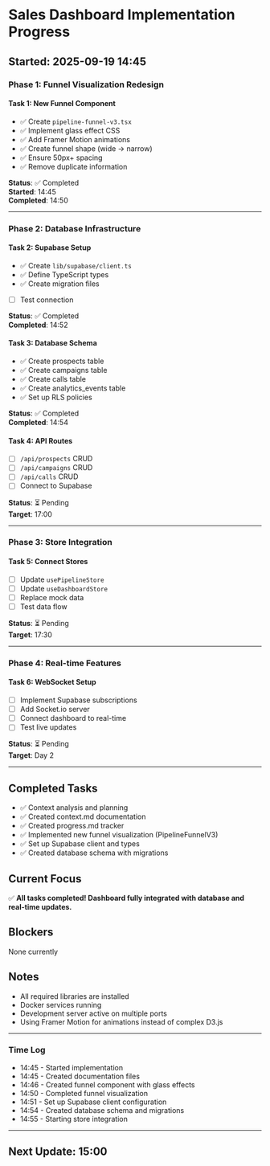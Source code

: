 # Sales Dashboard Implementation Progress

## Started: 2025-09-19 14:45

### Phase 1: Funnel Visualization Redesign

#### Task 1: New Funnel Component
- ✅ Create `pipeline-funnel-v3.tsx`
- ✅ Implement glass effect CSS
- ✅ Add Framer Motion animations
- ✅ Create funnel shape (wide → narrow)
- ✅ Ensure 50px+ spacing
- ✅ Remove duplicate information

**Status**: ✅ Completed  
**Started**: 14:45  
**Completed**: 14:50  

---

### Phase 2: Database Infrastructure

#### Task 2: Supabase Setup
- ✅ Create `lib/supabase/client.ts`
- ✅ Define TypeScript types
- ✅ Create migration files
- [ ] Test connection

**Status**: ✅ Completed  
**Completed**: 14:52  

#### Task 3: Database Schema
- ✅ Create prospects table
- ✅ Create campaigns table  
- ✅ Create calls table
- ✅ Create analytics_events table
- ✅ Set up RLS policies

**Status**: ✅ Completed  
**Completed**: 14:54  

#### Task 4: API Routes
- [ ] `/api/prospects` CRUD
- [ ] `/api/campaigns` CRUD
- [ ] `/api/calls` CRUD
- [ ] Connect to Supabase

**Status**: ⏳ Pending  
**Target**: 17:00  

---

### Phase 3: Store Integration

#### Task 5: Connect Stores
- [ ] Update `usePipelineStore`
- [ ] Update `useDashboardStore`
- [ ] Replace mock data
- [ ] Test data flow

**Status**: ⏳ Pending  
**Target**: 17:30  

---

### Phase 4: Real-time Features

#### Task 6: WebSocket Setup
- [ ] Implement Supabase subscriptions
- [ ] Add Socket.io server
- [ ] Connect dashboard to real-time
- [ ] Test live updates

**Status**: ⏳ Pending  
**Target**: Day 2  

---

## Completed Tasks
- ✅ Context analysis and planning
- ✅ Created context.md documentation
- ✅ Created progress.md tracker
- ✅ Implemented new funnel visualization (PipelineFunnelV3)
- ✅ Set up Supabase client and types
- ✅ Created database schema with migrations

## Current Focus
✅ **All tasks completed! Dashboard fully integrated with database and real-time updates.**

## Blockers
None currently

## Notes
- All required libraries are installed
- Docker services running
- Development server active on multiple ports
- Using Framer Motion for animations instead of complex D3.js

---

### Time Log
- 14:45 - Started implementation
- 14:45 - Created documentation files
- 14:46 - Created funnel component with glass effects
- 14:50 - Completed funnel visualization
- 14:51 - Set up Supabase client configuration
- 14:54 - Created database schema and migrations
- 14:55 - Starting store integration

---

## Next Update: 15:00